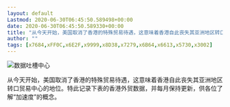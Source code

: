 ```yaml
---
layout: default
Lastmod: 2020-06-30T06:45:50.589498+00:00
date: 2020-06-30T06:45:50.589330+00:00
title: "从今天开始，美国取消了香港的特殊贸易待遇，这意味着香港自此丧失其亚洲地区转口贸易中心的地位。特此记录下表的香港外贸数据，并每月保持更新，供各位了解“加速度”的概念。"
author: ""
tags: [x7684,xFF0C,x6E2F,x9999,x8D38,x7279,x6B64,x6613,x5730,x3002]
---
```


 ![数据吐槽中心](https://images.weserv.nl/?url=http%3A//mmbiz.qpic.cn/mmbiz_png/m312mfLHFZpiaSWUicnctjAumzeJR1HicPYoRFAibzcDiaC3YmmaZnHGAGVmohZCibHUTxPqNGU9v22lvoJuO5KNRbrg/0%3Fwx_fmt%3Dpng) 

从今天开始，美国取消了香港的特殊贸易待遇，这意味着香港自此丧失其亚洲地区转口贸易中心的地位。特此记录下表的香港外贸数据，并每月保持更新，供各位了解“加速度”的概念。

